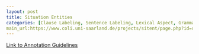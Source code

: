 ```yaml
---
layout: post
title: Situation Entities
categories: [Clause Labeling, Sentence Labeling, Lexical Aspect, Grammatical Aspect]
main_url:https://www.coli.uni-saarland.de/projects/sitent/page.php?id=resources
---
```


<!--- Main URL: add exactly one link here, replacing only the URL --->
[Link to Annotation Guidelines](https://www.coli.uni-saarland.de/projects/sitent/page.php?id=resources)

<!-- Teaser image, delete next line if none -->

<!-- Description -->
